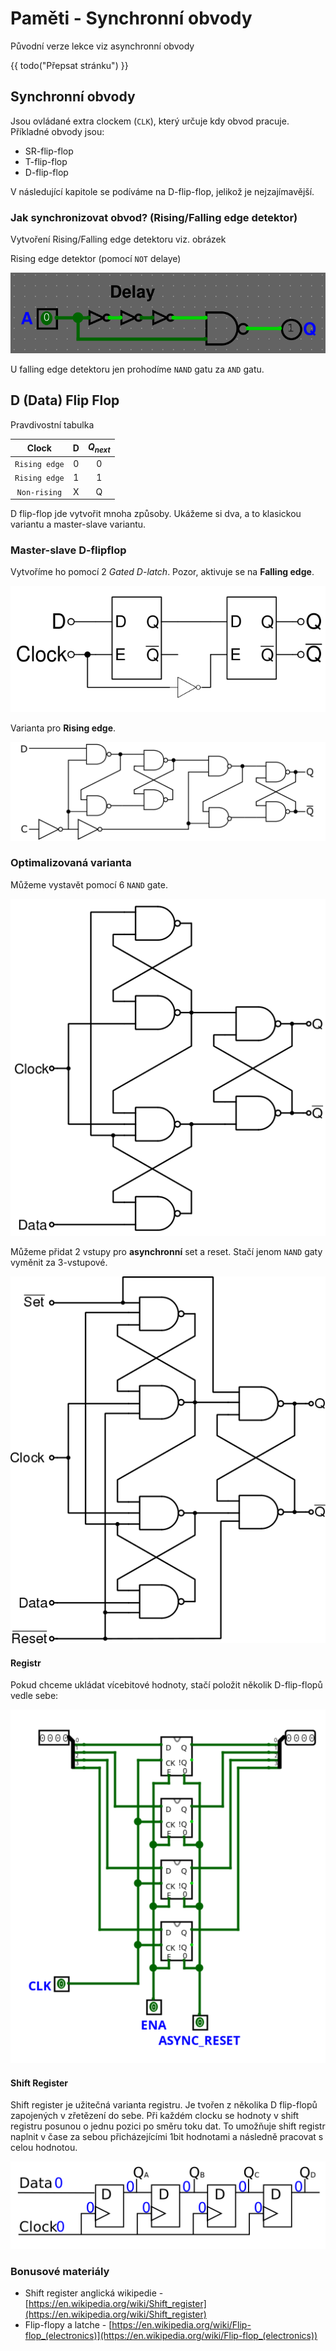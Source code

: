# Paměti - Synchronní obvody

Původní verze lekce viz asynchronní obvody

{{ todo("Přepsat stránku") }}

## Synchronní obvody

Jsou ovládané extra clockem (`CLK`), který určuje kdy obvod pracuje. Příkladné obvody jsou:

- SR-flip-flop
- T-flip-flop
- D-flip-flop

V následující kapitole se podíváme na D-flip-flop, jelikož je nejzajímavější.

### Jak synchronizovat obvod? (Rising/Falling edge detektor)

Vytvoření Rising/Falling edge detektoru viz. obrázek

Rising edge detektor (pomocí `NOT` delaye)

<img src="../img/sekvencni-rising-edge-detector.png">

U falling edge detektoru jen prohodíme `NAND` gatu za `AND` gatu.

## D (Data) Flip Flop

Pravdivostní tabulka

| Clock | D | $Q_{next}$ |
|:-----:|:-:|:----------:|
| `Rising edge` | 0 | 0 |
| `Rising edge` | 1 | 1 |
| `Non-rising` | X | Q |

D flip-flop jde vytvořit mnoha způsoby. Ukážeme si dva, a to klasickou variantu a master-slave variantu.


### Master-slave D-flipflop

Vytvoříme ho pomocí 2 *Gated D-latch*. Pozor, aktivuje se na **Falling edge**.

![Negative edge triggered master slave D flip-flop](../img/Negative-edge_triggered_master_slave_D_flip-flop.svg.png)

Varianta pro **Rising edge**.

![D-Type Flip-flop Diagram](../img/1024px-D-Type_Flip-flop_Diagram.svg.png)

### Optimalizovaná varianta

Můžeme vystavět pomocí 6 `NAND` gate.

![Edge triggered D flip flop](../img/Edge_triggered_D_flip_flop.svg.png)

Můžeme přidat 2 vstupy pro **asynchronní** set a reset. Stačí jenom `NAND` gaty vyměnit za 3-vstupové.

![Edge triggered D flip flop with set and reset](../img/Edge_triggered_D_flip_flop_with_set_and_reset.svg.png)

#### Registr

Pokud chceme ukládat vícebitové hodnoty, stačí položit několik D-flip-flopů vedle sebe:

![alt text](../img/register_dflipflops.png)

#### Shift Register

Shift register je užitečná varianta registru. Je tvořen z několika D flip-flopů zapojených v zřetězení do sebe. Při každém clocku se hodnoty v shift registru posunou o jednu pozici po směru toku dat. To umožňuje shift registr naplnit v čase za sebou přicházejícími 1bit hodnotami a následně pracovat s celou hodnotou.

![4 Bit Shift Register](../img/1024px-4_Bit_Shift_Register_001.svg.png)

### Bonusové materiály

- Shift register anglická wikipedie - [https://en.wikipedia.org/wiki/Shift_register](https://en.wikipedia.org/wiki/Shift_register)
- Flip-flopy a latche - [https://en.wikipedia.org/wiki/Flip-flop_(electronics)](https://en.wikipedia.org/wiki/Flip-flop_(electronics))
